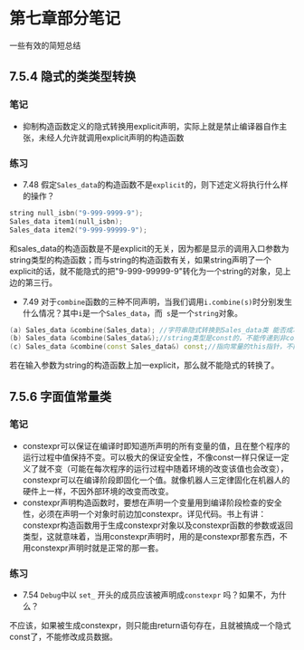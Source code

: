 # 第七章部分笔记
一些有效的简短总结
## 7.5.4 隐式的类类型转换
### 笔记
* 抑制构造函数定义的隐式转换用explicit声明，实际上就是禁止编译器自作主张，未经人允许就调用explicit声明的构造函数
### 练习
* 7.48 
假定`Sales_data`的构造函数不是`explicit`的，则下述定义将执行什么样的操作？

```cpp
string null_isbn("9-999-9999-9");
Sales_data item1(null_isbn);
Sales_data item2("9-999-99999-9");
```
和sales_data的构造函数是不是explicit的无关，因为都是显示的调用入口参数为string类型的构造函数；而与string的构造函数有关，如果string声明了一个explicit的话，就不能隐式的把"9-999-99999-9"转化为一个string的对象，见上边的第三行。
* 7.49
对于`combine`函数的三种不同声明，当我们调用`i.combine(s)`时分别发生什么情况？其中`i`是一个`Sales_data`，而` s`是一个`string`对象。

```cpp
(a) Sales_data &combine(Sales_data); //字符串隐式转换到Sales_data类 能否成功取决于是否声明了explicit
(b) Sales_data &combine(Sales_data&);//string类型是const的，不能传递到非const的引用，这里其实并没有涉及到两步隐式转换的问题，因为如果把输入参数转化为const Sales_data，是完全正确的，编译器将string类型自动转化到Sales_data类型（这里把引用绑定到转化的临时Sales_data上并不是一层新的隐式转换，即引用和类型是等价的）。
(c) Sales_data &combine(const Sales_data&) const;//指向常量的this指针，不能在该函数内部对类的成员变量进行修改，这与函数的功能相悖。
```

若在输入参数为string的构造函数上加一explicit，那么就不能隐式的转换了。

## 7.5.6 字面值常量类
### 笔记
* constexpr可以保证在编译时即知道所声明的所有变量的值，且在整个程序的运行过程中值保持不变。可以极大的保证安全性，不像const一样只保证一定义了就不变（可能在每次程序的运行过程中随着环境的改变该值也会改变），constexpr可以在编译阶段即固化一个值。就像机器人三定律固化在机器人的硬件上一样，不因外部环境的改变而改变。
* constexpr声明构造函数时，要想在声明一个变量用到编译阶段检查的安全性，必须在声明一个对象时前边加constexpr。详见代码。书上有讲：constexpr构造函数用于生成constexpr对象以及constexpr函数的参数或返回类型，这就意味着，当用constexpr声明时，用的是constexpr那套东西，不用constexpr声明时就是正常的那一套。
### 练习
* 7.54
`Debug`中以 `set_` 开头的成员应该被声明成`constexpr` 吗？如果不，为什么？

不应该，如果被生成constexpr，则只能由return语句存在，且就被搞成一个隐式const了，不能修改成员数据。


